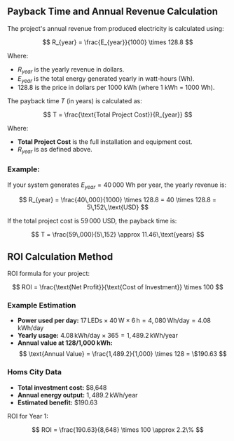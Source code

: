 ## Payback Time and Annual Revenue Calculation

The project's annual revenue from produced electricity is calculated using:

$$
R_{year} = \frac{E_{year}}{1000} \times 128.8
$$

Where:
- $R_{year}$ is the yearly revenue in dollars.
- $E_{year}$ is the total energy generated yearly in watt-hours (Wh).
- 128.8 is the price in dollars per 1000 kWh (where 1 kWh = 1000 Wh).

The payback time $T$ (in years) is calculated as:

$$
T = \frac{\text{Total Project Cost}}{R_{year}}
$$

Where:
- **Total Project Cost** is the full installation and equipment cost.
- $R_{year}$ is as defined above.

### Example:

If your system generates $E_{year} = 40\,000$ Wh per year, the yearly revenue is:

$$
R_{year} = \frac{40\,000}{1000} \times 128.8 = 40 \times 128.8 = 5\,152\,\text{USD}
$$

If the total project cost is $59\,000$ USD, the payback time is:

$$
T = \frac{59\,000}{5\,152} \approx 11.46\,\text{years}
$$

## ROI Calculation Method

ROI formula for your project:

$$
ROI = \frac{\text{Net Profit}}{\text{Cost of Investment}} \times 100
$$

### Example Estimation

- **Power used per day:** $17\, \text{LEDs} \times 40\,\text{W} \times 6\,\text{h} = 4,080\,\text{Wh/day} = 4.08\,\text{kWh/day}$
- **Yearly usage:** $4.08\,\text{kWh/day} \times 365 = 1,489.2\,\text{kWh/year}$
- **Annual value at $128$/1,000 kWh:** 
  $$
  \text{Annual Value} = \frac{1,489.2}{1,000} \times 128 = \$190.63
  $$

### Homs City Data

- **Total investment cost:** \$8,648
- **Annual energy output:** $1,489.2\,\text{kWh/year}$
- **Estimated benefit:** $\$190.63$

ROI for Year 1:

$$
ROI = \frac{190.63}{8,648} \times 100 \approx 2.2\%
$$






